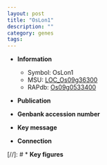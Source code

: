 ```yaml
---
layout: post
title: "OsLon1"
description: ""
category: genes
tags: 
---
```


* **Information**  
    + Symbol: OsLon1  
    + MSU: [LOC_Os09g36300](http://rice.uga.edu/cgi-bin/ORF_infopage.cgi?orf=LOC_Os09g36300)  
    + RAPdb: [Os09g0533400](http://rapdb.dna.affrc.go.jp/viewer/gbrowse_details/irgsp1?name=Os09g0533400)  

* **Publication**  

* **Genbank accession number**  

* **Key message**  

* **Connection**  

[//]: # * **Key figures**  


